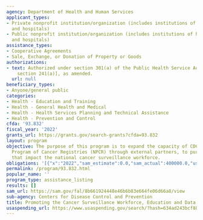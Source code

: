 ```yaml
---
agency: Department of Health and Human Services
applicant_types:
- Private nonprofit institution/organization (includes institutions of higher education
  and hospitals)
- Public nonprofit institution/organization (includes institutions of higher education
  and hospitals)
assistance_types:
- Cooperative Agreements
- Sale, Exchange, or Donation of Property or Goods
authorizations:
- text: Authorized under section 301(a) of the Public Health Service Act, [42 U.S.C.
    section 241(a)], as amended.
  url: null
beneficiary_types:
- Anyone/general public
categories:
- Health - Education and Training
- Health - General Health and Medical
- Health - Health Services Planning and Technical Assistance
- Health - Prevention and Control
cfda: '93.832'
fiscal_year: '2022'
grants_url: https://grants.gov/search-grants?cfda=93.832
layout: program
objective: The purpose of this program is to expand the capacity of CDC-funded National
  Program of Cancer Registries (NPCR) through external partners, to pursue activities
  that impact the national cancer surveillance workforce.
obligations: '[{"x":"2022","sam_estimate":0.0,"sam_actual":400000.0,"usa_spending_actual":400000.0},{"x":"2023","sam_estimate":425000.0,"sam_actual":0.0,"usa_spending_actual":425000.0},{"x":"2024","sam_estimate":425000.0,"sam_actual":0.0,"usa_spending_actual":450000.0}]'
permalink: /program/93.832.html
popular_name: ''
program_type: assistance_listing
results: []
sam_url: https://sam.gov/fal/8b661924448e46b6b83e664fe06d66a8/view
sub-agency: Centers for Disease Control and Prevention
title: Promoting the Cancer Surveillance Workforce, Education and Data Use
usaspending_url: https://www.usaspending.gov/search/?hash=634ad243bcf8821c84567f8c502073f8
---
```

